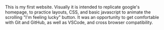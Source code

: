 This is my first website. 
Visually it is intended to replicate google's homepage, to practice layouts, CSS, and basic javascript to animate the scrolling "I'm feeling lucky" button.
It was an opportunity to get comfortable with Git and GitHub, as well as VSCode, and cross browser compatibility.
